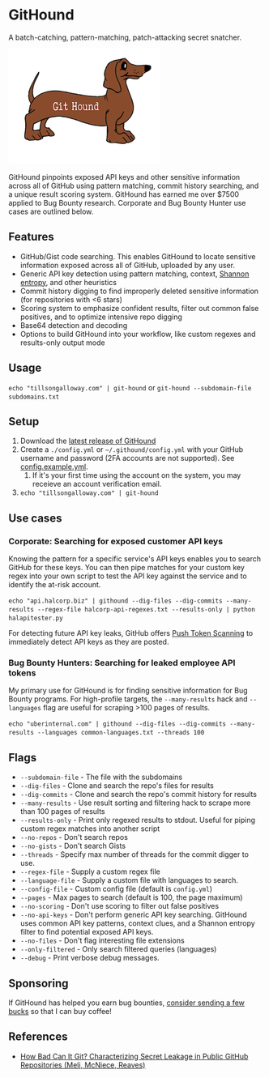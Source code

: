 # GitHound

A batch-catching, pattern-matching, patch-attacking secret snatcher.

![GitHound](assets/logo.png)

GitHound pinpoints exposed API keys and other sensitive information across all of GitHub using pattern matching, commit history searching, and a unique result scoring system. GitHound has earned me over $7500 applied to Bug Bounty research. Corporate and Bug Bounty Hunter use cases are outlined below.

## Features

* GitHub/Gist code searching. This enables GitHound to locate sensitive information exposed across all of GitHub, uploaded by any user.
* Generic API key detection using pattern matching, context, [Shannon entropy](<https://en.wikipedia.org/wiki/Entropy_(information_theory)>), and other heuristics
* Commit history digging to find improperly deleted sensitive information (for repositories with <6 stars)
* Scoring system to emphasize confident results, filter out common false positives, and to optimize intensive repo digging
* Base64 detection and decoding
* Options to build GitHound into your workflow, like custom regexes and results-only output mode

## Usage

`echo "tillsongalloway.com" | git-hound` or `git-hound --subdomain-file subdomains.txt`

## Setup

1. Download the [latest release of GitHound](https://github.com/tillson/git-hound/releases)
2. Create a `./config.yml` or `~/.githound/config.yml` with your GitHub username and password (2FA accounts are not supported). See [config.example.yml](config.example.yml).
   1. If it's your first time using the account on the system, you may receieve an account verification email.
3. `echo "tillsongalloway.com" | git-hound`

## Use cases

### Corporate: Searching for exposed customer API keys

Knowing the pattern for a specific service's API keys enables you to search GitHub for these keys. You can then pipe matches for your custom key regex into your own script to test the API key against the service and to identify the at-risk account.

`echo "api.halcorp.biz" | githound --dig-files --dig-commits --many-results --regex-file halcorp-api-regexes.txt --results-only | python halapitester.py`

For detecting future API key leaks, GitHub offers [Push Token Scanning](https://help.github.com/en/articles/about-token-scanning) to immediately detect API keys as they are posted.

### Bug Bounty Hunters: Searching for leaked employee API tokens

My primary use for GitHound is for finding sensitive information for Bug Bounty programs. For high-profile targets, the `--many-results`  hack and `--languages` flag are useful for scraping >100 pages of results.

`echo "uberinternal.com" | githound --dig-files --dig-commits --many-results --languages common-languages.txt --threads 100`

## Flags

* `--subdomain-file` - The file with the subdomains
* `--dig-files` - Clone and search the repo's files for results
* `--dig-commits` - Clone and search the repo's commit history for results
* `--many-results` - Use result sorting and filtering hack to scrape more than 100 pages of results
* `--results-only` - Print only regexed results to stdout. Useful for piping custom regex matches into another script
* `--no-repos` - Don't search repos
* `--no-gists` - Don't search Gists
* `--threads` - Specify max number of threads for the commit digger to use.
* `--regex-file` - Supply a custom regex file
* `--language-file` - Supply a custom file with languages to search.
* `--config-file` - Custom config file (default is `config.yml`)
* `--pages` - Max pages to search (default is 100, the page maximum)
* `--no-scoring` - Don't use scoring to filter out false positives
* `--no-api-keys` - Don't perform generic API key searching. GitHound uses common API key patterns, context clues, and a Shannon entropy filter to find potential exposed API keys.
* `--no-files` - Don't flag interesting file extensions
* `--only-filtered` - Only search filtered queries (languages)
* `--debug` - Print verbose debug messages.

## Sponsoring
If GitHound has helped you earn bug bounties, [consider sending a few bucks](https://liberapay.com/tillson) so that I can buy coffee! 

## References

* [How Bad Can It Git? Characterizing Secret Leakage in Public GitHub Repositories (Meli, McNiece, Reaves)](https://www.ndss-symposium.org/wp-content/uploads/2019/02/ndss2019_04B-3_Meli_paper.pdf)
